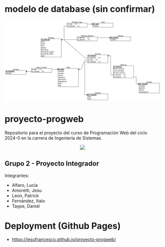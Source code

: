 # modelo de database (sin confirmar)
<p align="center">
  <img src="modelo.png"/>
</p>


# proyecto-progweb
Repositorio para el proyecto del curso de Programación Web del ciclo 2024-0 en la carrera de Ingeniería de Sistemas.

<p align="center">
  <img src="https://www.ulima.edu.pe/sites/default/files/styles/600x300/public/news/img/escudo_600x300-01_1.jpg?itok=0_61sHmS"/>
</p>

## Grupo 2 - Proyecto Integrador
Integrantes:
- Alfaro, Lucía
- Amoretti, Jesu
- Leon, Patrick
- Fernández, Italo
- Taype, Daniel

# Deployment (Github Pages)
- https://jesufrancesco.github.io/proyecto-progweb/